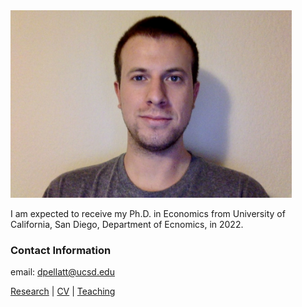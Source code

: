 <img alt="an image of me" src="assets/images/headshot.jpeg" width="450" height="300">

<p>I am expected to receive my Ph.D. in Economics from University of California, San Diego, Department of Ecnomics, in 2022.</p>

### Contact Information
email: dpellatt@ucsd.edu


[Research](research.md)  |    [CV]({{site.url}}/assets/pdfs/resume.pdf)   |    [Teaching](teaching.md)
